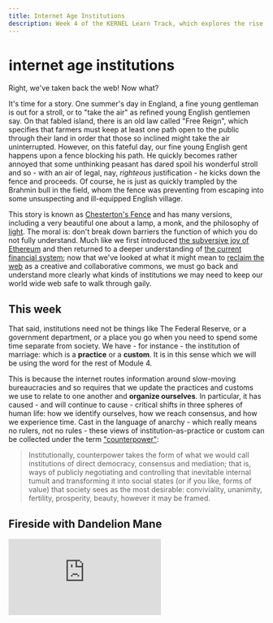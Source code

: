```yaml
---
title: Internet Age Institutions
description: Week 4 of the KERNEL Learn Track, which explores the rise of new kinds of institutions and organizations which shape everything from identity to consensus to time and memory, remaking the very landscapes in which we live.
---
```


# ℹ️nternet age institutions

Right, we've taken back the web! Now what? 

It's time for a story. One summer's day in England, a fine young gentleman is out for a stroll, or to "take the air" as refined young English gentlemen say. On that fabled island, there is an old law called "Free Reign", which specifies that farmers must keep at least one path open to the public through their land in order that those so inclined might take the air uninterrupted. However, on this fateful day, our fine young English gent happens upon a fence blocking his path. He quickly becomes rather annoyed that some unthinking peasant has dared spoil his wonderful stroll and so - with an air of legal, nay, _righteous_ justification - he kicks down the fence and proceeds. Of course, he is just as quickly trampled by the Brahmin bull in the field, whom the fence was preventing from escaping into some unsuspecting and ill-equipped English village.

This story is known as <a href="https://fs.blog/2020/03/chestertons-fence/" target="_blank">Chesterton's Fence</a> and has many versions, including a very beautiful one about a lamp, a monk, and the philosophy of <a href="https://ciechanow.ski/lights-and-shadows/" target="_blank">light</a>. The moral is: don't break down barriers the function of which you do not fully understand. Much like we first introduced [the subversive joy of Ethereum](../module-1/) and then returned to a deeper understanding of [the current financial system](../module-2/); now that we've looked at what it might mean to [reclaim the web](../module-3/) as a creative and collaborative commons, we must go back and understand more clearly what kinds of institutions we may need to keep our world wide web safe to walk through gaily. 

## This week

That said, institutions need not be things like The Federal Reserve, or a government department, or a place you go when you need to spend some time separate from society. We have - for instance - the institution of marriage: which is a **practice** or a **custom**. It is in this sense which we will be using the word for the rest of Module 4.

This is because the internet routes information around slow-moving bureaucracies and so requires that we update the practices and customs we use to relate to one another and **organize ourselves**. In particular, it has caused - and will continue to cause - critical shifts in three spheres of human life: how we identify ourselves, how we reach consensus, and how we experience time. Cast in the language of anarchy - which really means no rulers, not no rules - these views of institution-as-practice or custom can be collected under the term <a href="https://abahlali.org/files/Graeber.pdf" target="_blank" rel="noopener noreferrer">"counterpower"</a>:

> Institutionally, counterpower takes the form of what we would call institutions of direct democracy, consensus and mediation; that is, ways of publicly negotiating and controlling that inevitable internal tumult and transforming it into social states (or if you like, forms of value) that society sees as the most desirable: conviviality, unanimity, fertility, prosperity, beauty, however it may be framed.

## Fireside with Dandelion Mane

<iframe class="video-frame" src="https://www.youtube-nocookie.com/embed/djQhzNA9bzc?start=938" frameborder="0" allow="accelerometer; autoplay; encrypted-media; gyroscope; picture-in-picture" allowfullscreen></iframe>